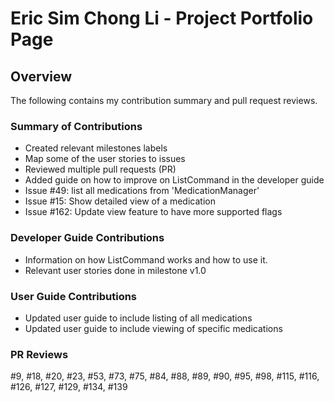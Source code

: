 # Eric Sim Chong Li - Project Portfolio Page

## Overview
The following contains my contribution summary and pull request reviews.

### Summary of Contributions
- Created relevant milestones labels
- Map some of the user stories to issues
- Reviewed multiple pull requests (PR)
- Added guide on how to improve on ListCommand in the developer guide
- Issue #49: list all medications from 'MedicationManager'
- Issue #15: Show detailed view of a medication
- Issue #162: Update view feature to have more supported flags

### Developer Guide Contributions
- Information on how ListCommand works and how to use it.
- Relevant user stories done in milestone v1.0

### User Guide Contributions
- Updated user guide to include listing of all medications 
- Updated user guide to include viewing of specific medications

### PR Reviews
#9, #18, #20, #23, #53, #73, #75, #84, #88, 
#89, #90, #95, #98, #115, #116, #126, #127, 
#129, #134, #139